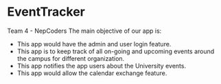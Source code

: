 # EventTracker
Team 4 - NepCoders
The main objective of our app is:
- This app would have the admin and user login feature.
- This app is to keep track of all on-going and upcoming events around the campus for different organization.
- This app notifies the app users about the University events.
- This app would allow the calendar exchange feature.

